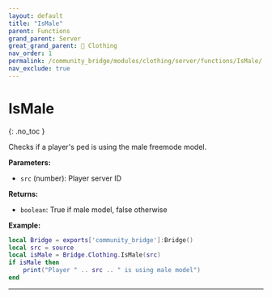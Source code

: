 ```yaml
---
layout: default
title: "IsMale"
parent: Functions
grand_parent: Server
great_grand_parent: 👔 Clothing
nav_order: 1
permalink: /community_bridge/modules/clothing/server/functions/IsMale/
nav_exclude: true
---
```


# IsMale
{: .no_toc }

Checks if a player's ped is using the male freemode model.

**Parameters:**
- `src` (number): Player server ID

**Returns:**
- `boolean`: True if male model, false otherwise

**Example:**
```lua
local Bridge = exports['community_bridge']:Bridge()
local src = source
local isMale = Bridge.Clothing.IsMale(src)
if isMale then
    print("Player " .. src .. " is using male model")
end
```

---